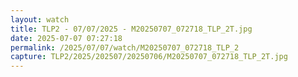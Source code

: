 ```yaml
---
layout: watch
title: TLP2 - 07/07/2025 - M20250707_072718_TLP_2T.jpg
date: 2025-07-07 07:27:18
permalink: /2025/07/07/watch/M20250707_072718_TLP_2
capture: TLP2/2025/202507/20250706/M20250707_072718_TLP_2T.jpg
---
```

